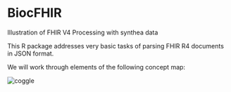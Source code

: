 # BiocFHIR

Illustration of FHIR V4 Processing with synthea data


This R package addresses very basic tasks of parsing FHIR R4 documents in JSON format.

We will work through elements of the following concept map:

![coggle](https://github.com/vjcitn/BiocFHIR/raw/main/conceptmap.jpg)
